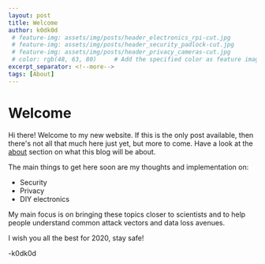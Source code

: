 ```yaml
---
layout: post
title: Welcome
author: k0dk0d
 # feature-img: assets/img/posts/header_electronics_rpi-cut.jpg
 # feature-img: assets/img/posts/header_security_padlock-cut.jpg
 # feature-img: assets/img/posts/header_privacy_cameras-cut.jpg
 # color: rgb(48, 63, 80)     # Add the specified color as feature image, and change link colors in post
excerpt_separator: <!--more-->
tags: [About]
---
```


# Welcome

Hi there! Welcome to my new website. If this is the only post available, then there's not all that much here just yet, but more to come. Have a look at the [about](/about) section on what this blog will be about. 

<!--more-->
The main things to get here soon are my thoughts and implementation on:
 * Security
 * Privacy
 * DIY electronics

My main focus is on bringing these topics closer to scientists and to help people understand common attack vectors and data loss avenues.

I wish you all the best for 2020, stay safe!

-k0dk0d
